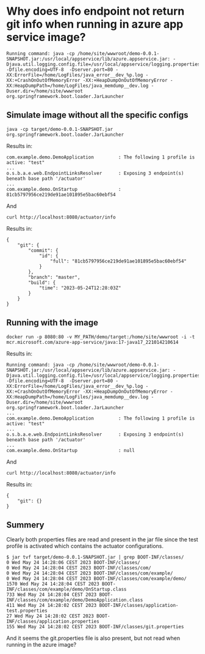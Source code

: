 # Why does info endpoint not return git info when running in azure app service image?

```
Running command: java -cp /home/site/wwwroot/demo-0.0.1-SNAPSHOT.jar:/usr/local/appservice/lib/azure.appservice.jar: -Djava.util.logging.config.file=/usr/local/appservice/logging.properties -Dfile.encoding=UTF-8  -Dserver.port=80 -XX:ErrorFile=/home/LogFiles/java_error__dev_%p.log -XX:+CrashOnOutOfMemoryError -XX:+HeapDumpOnOutOfMemoryError -XX:HeapDumpPath=/home/LogFiles/java_memdump__dev.log -Duser.dir=/home/site/wwwroot org.springframework.boot.loader.JarLauncher
```

## Simulate image without all the specific configs

    java -cp target/demo-0.0.1-SNAPSHOT.jar org.springframework.boot.loader.JarLauncher

Results in:

    com.example.demo.DemoApplication         : The following 1 profile is active: "test"
    ...
    o.s.b.a.e.web.EndpointLinksResolver      : Exposing 3 endpoint(s) beneath base path '/actuator'
    ...
    com.example.demo.OnStartup               : 81cb5797956ce219de91ae101895e5bac60ebf54

And

    curl http://localhost:8080/actuator/info

Results in:

```
{
    "git": {
        "commit": {
            "id": {
                "full": "81cb5797956ce219de91ae101895e5bac60ebf54"
            }
        },
        "branch": "master",
        "build": {
            "time": "2023-05-24T12:28:03Z"
        }
    }
}
```

## Running with the image


    docker run -p 8080:80 -v MY_PATH/demo/target:/home/site/wwwroot -i -t mcr.microsoft.com/azure-app-service/java:17-java17_221014210614

Results in:

    Running command: java -cp /home/site/wwwroot/demo-0.0.1-SNAPSHOT.jar:/usr/local/appservice/lib/azure.appservice.jar: -Djava.util.logging.config.file=/usr/local/appservice/logging.properties -Dfile.encoding=UTF-8  -Dserver.port=80 -XX:ErrorFile=/home/LogFiles/java_error__dev_%p.log -XX:+CrashOnOutOfMemoryError -XX:+HeapDumpOnOutOfMemoryError -XX:HeapDumpPath=/home/LogFiles/java_memdump__dev.log -Duser.dir=/home/site/wwwroot org.springframework.boot.loader.JarLauncher
    ...
    com.example.demo.DemoApplication         : The following 1 profile is active: "test"
    ...
    o.s.b.a.e.web.EndpointLinksResolver      : Exposing 3 endpoint(s) beneath base path '/actuator'
    ...
    com.example.demo.OnStartup               : null

And

    curl http://localhost:8080/actuator/info

Results in:

```
{
    "git": {}
}
```

## Summery

Clearly both properties files are read and present in the jar file since the test profile is activated which contains the actuator configurations.

```
$ jar tvf target/demo-0.0.1-SNAPSHOT.jar | grep BOOT-INF/classes/
0 Wed May 24 14:28:06 CEST 2023 BOOT-INF/classes/
0 Wed May 24 14:28:04 CEST 2023 BOOT-INF/classes/com/
0 Wed May 24 14:28:04 CEST 2023 BOOT-INF/classes/com/example/
0 Wed May 24 14:28:04 CEST 2023 BOOT-INF/classes/com/example/demo/
1570 Wed May 24 14:28:04 CEST 2023 BOOT-INF/classes/com/example/demo/OnStartup.class
733 Wed May 24 14:28:04 CEST 2023 BOOT-INF/classes/com/example/demo/DemoApplication.class
411 Wed May 24 14:28:02 CEST 2023 BOOT-INF/classes/application-test.properties
27 Wed May 24 14:28:02 CEST 2023 BOOT-INF/classes/application.properties
155 Wed May 24 14:28:02 CEST 2023 BOOT-INF/classes/git.properties
```

And it seems the git.properties file is also present, but not read when running in the azure image?